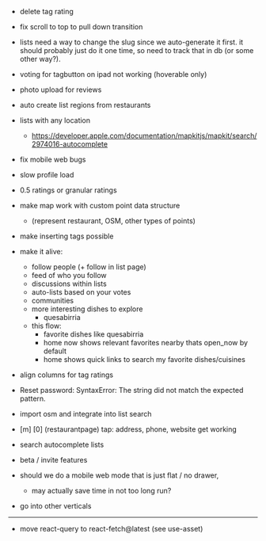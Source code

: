- delete tag rating
- fix scroll to top to pull down transition
- lists need a way to change the slug since we auto-generate it first. it should probably just do it one time, so need to track that in db (or some other way?).
- voting for tagbutton on ipad not working (hoverable only)
- photo upload for reviews
- auto create list regions from restaurants

- lists with any location
    - https://developer.apple.com/documentation/mapkitjs/mapkit/search/2974016-autocomplete
- fix mobile web bugs
- slow profile load
- 0.5 ratings or granular ratings
- make map work with custom point data structure
    - (represent restaurant, OSM, other types of points)
- make inserting tags possible
- make it alive:
    - follow people (+ follow in list page)
    - feed of who you follow
    - discussions within lists
    - auto-lists based on your votes
    - communities
    - more interesting dishes to explore
        - quesabirria
    - this flow:
        - favorite dishes like quesabirria
        - home now shows relevant favorites nearby thats open_now by default
        - home shows quick links to search my favorite dishes/cuisines
- align columns for tag ratings
- Reset password: SyntaxError: The string did not match the expected pattern.
- import osm and integrate into list search

- [m] [0] (restaurantpage) tap: address, phone, website get working
- search autocomplete lists
- beta / invite features
- should we do a mobile web mode that is just flat / no drawer,
    - may actually save time in not too long run?

- go into other verticals

---

- move react-query to react-fetch@latest (see use-asset)
